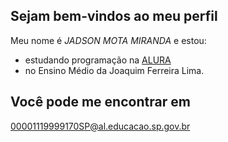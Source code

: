 ## Sejam bem-vindos ao meu perfil

Meu nome é _JADSON MOTA MIRANDA_ e estou:
- estudando programação na [ALURA](www.alurastart.com.br)
- no Ensino Médio da Joaquim Ferreira Lima.

## Você pode me encontrar em
00001119999170SP@al.educacao.sp.gov.br

![]()
